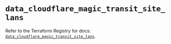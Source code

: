 # `data_cloudflare_magic_transit_site_lans`

Refer to the Terraform Registry for docs: [`data_cloudflare_magic_transit_site_lans`](https://registry.terraform.io/providers/cloudflare/cloudflare/5.10.1/docs/data-sources/magic_transit_site_lans).
